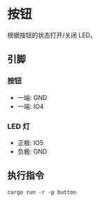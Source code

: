 # 按钮

根据按钮的状态打开/关闭 LED。

## 引脚

### 按钮

- 一端: GND
- 一端: IO4

### LED 灯

- 正极: IO5
- 负极: GND

## 执行指令

```shell
cargo run -r -p button
```
